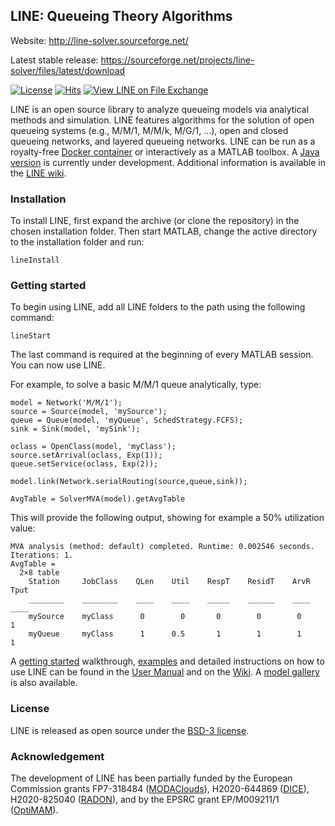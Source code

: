 ## LINE: Queueing Theory Algorithms

Website: http://line-solver.sourceforge.net/

Latest stable release: https://sourceforge.net/projects/line-solver/files/latest/download

[![License](https://img.shields.io/badge/License-BSD%203--Clause-red.svg)](https://github.com/imperial-qore/line-solver/blob/master/LICENSE)
[![Hits](https://hits.seeyoufarm.com/api/count/incr/badge.svg?url=https%3A%2F%2Fgithub.com%2Fimperial-qore%2Fline-solver&count_bg=%23FFC401&title_bg=%23555555&icon=&icon_color=%23E7E7E7&title=hits&edge_flat=false)](https://hits.seeyoufarm.com)
[![View LINE on File Exchange](https://www.mathworks.com/matlabcentral/images/matlab-file-exchange.svg)](https://www.mathworks.com/matlabcentral/fileexchange/71486-line)

LINE is an open source library to analyze queueing models via analytical methods and simulation. LINE features algorithms for the solution of open queueing systems (e.g., M/M/1, M/M/k, M/G/1, ...), open and closed queueing networks, and layered queueing networks. LINE can be run as a royalty-free [Docker container](https://hub.docker.com/r/linemcr/cli) or interactively as a MATLAB toolbox. A [Java version](https://github.com/imperial-qore/line-solver-java) is currently under development. Additional information is available in the [LINE wiki](https://github.com/imperial-qore/line-solver/wiki).

### Installation

To install LINE, first expand the archive (or clone the repository) in the chosen installation folder. Then start MATLAB, change the active directory to the installation folder and run:
```
lineInstall
```

### Getting started
To begin using LINE, add all LINE folders to the path using the following command:
```
lineStart
```
The last command is required at the beginning of every MATLAB session. You can now use LINE. 

For example, to solve a basic M/M/1 queue analytically, type:
```
model = Network('M/M/1');
source = Source(model, 'mySource');
queue = Queue(model, 'myQueue', SchedStrategy.FCFS);
sink = Sink(model, 'mySink');

oclass = OpenClass(model, 'myClass');
source.setArrival(oclass, Exp(1));
queue.setService(oclass, Exp(2));

model.link(Network.serialRouting(source,queue,sink));

AvgTable = SolverMVA(model).getAvgTable
```
This will provide the following output, showing for example a 50% utilization value:
```
MVA analysis (method: default) completed. Runtime: 0.002546 seconds. Iterations: 1.
AvgTable =
  2×8 table
    Station     JobClass    QLen    Util    RespT    ResidT    ArvR    Tput
    ________    ________    ____    ____    _____    ______    ____    ____
    mySource    myClass      0        0       0        0        0       1  
    myQueue     myClass      1      0.5       1        1        1       1  
```    

A [getting started](https://github.com/imperial-qore/line-solver/wiki/Getting-started) walkthrough, [examples](https://github.com/imperial-qore/line-solver/wiki/Examples) and detailed instructions on how to use LINE can be found in the [User Manual](https://github.com/line-solver/line/raw/master/doc/LINE.pdf) and on the [Wiki](https://github.com/line-solver/line/wiki). A [model gallery](https://github.com/imperial-qore/line-solver/wiki/Getting-started#model-gallery) is also available.


### License
LINE is released as open source under the [BSD-3 license](https://raw.githubusercontent.com/line-solver/line/master/LICENSE).

### Acknowledgement
The development of LINE has been partially funded by the European Commission grants FP7-318484 ([MODAClouds](http://multiclouddevops.com/)), H2020-644869 ([DICE](http://www.dice-h2020.eu/)), H2020-825040 ([RADON](http://radon-h2020.eu)), and by the EPSRC grant EP/M009211/1 ([OptiMAM](https://wp.doc.ic.ac.uk/optimam/)).
